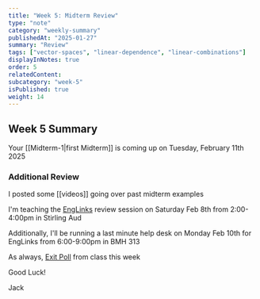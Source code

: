 ```yaml
---
title: "Week 5: Midterm Review"
type: "note"
category: "weekly-summary"
publishedAt: "2025-01-27"
summary: "Review"
tags: ["vector-spaces", "linear-dependence", "linear-combinations"]
displayInNotes: true
order: 5
relatedContent:
subcategory: "week-5"
isPublished: true
weight: 14
---
```

## Week 5 Summary

Your [[Midterm-1|first Midterm]] is coming up on Tuesday, February 11th 2025

### Additional Review
I posted some [[videos]] going over past midterm examples

I'm teaching the [EngLinks](https://linktr.ee/englinks?fbclid=PAZXh0bgNhZW0CMTEAAabEz6u0ydugTzstbteV8uACjSfhg3KuV_OhpbnUvtrgzmSRx_fYZssc5l4_aem_G3qSW0kRxCPGIZMoYXVECA) review session on Saturday Feb 8th from 2:00-4:00pm in Stirling Aud

Additionally, I'll be running a last minute help desk on Monday Feb 10th for EngLinks from 6:00-9:00pm in BMH 313

As always, [Exit Poll](https://forms.gle/TQXnRuSMDzQYZZky7) from class this week

Good Luck!

Jack

